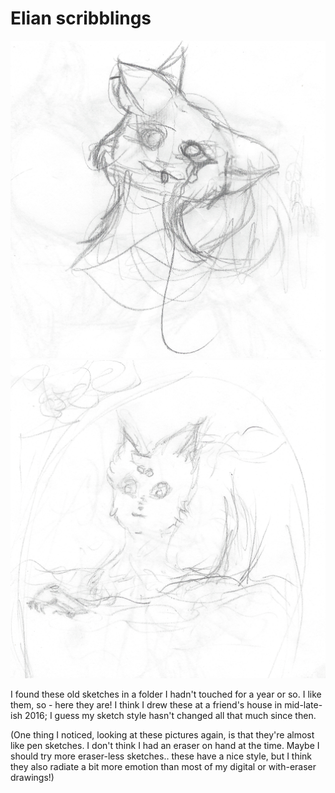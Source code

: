 # Elian scribblings

![Old sketch 1](static/media/26-old1.png)
![Old sketch 2](static/media/26-old2.png)

I found these old sketches in a folder I hadn't touched for a year or so. I like them, so - here they are! I think I drew these at a friend's house in mid-late-ish 2016; I guess my sketch style hasn't changed all that much since then.

(One thing I noticed, looking at these pictures again, is that they're almost like pen sketches. I don't think I had an eraser on hand at the time. Maybe I should try more eraser-less sketches.. these have a nice style, but I think they also radiate a bit more emotion than most of my digital or with-eraser drawings!)